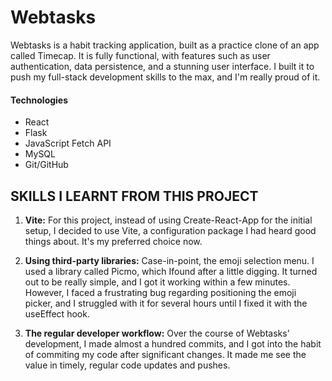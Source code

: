 # Webtasks
Webtasks is a habit tracking application, built as a practice clone of an app called Timecap. It is fully functional, with features such as user authentication, data persistence, and a stunning user interface. I built it to push my full-stack development skills to the max, and I'm really proud of it.

#### Technologies
- React
- Flask
- JavaScript Fetch API
- MySQL
- Git/GitHub

## SKILLS I LEARNT FROM THIS PROJECT
1. **Vite:** For this project, instead of using Create-React-App for the initial setup, I decided to use Vite, a configuration package I had heard good things about. It's my preferred choice now.

2. **Using third-party libraries:** Case-in-point, the emoji selection menu. I used a library called Picmo, which Ifound after a little digging. It turned out to be really simple, and I got it working within a few minutes. However, I faced a frustrating bug regarding positioning the emoji picker, and I struggled with it for several hours until I fixed it with the useEffect hook.

3. **The regular developer workflow:** Over the course of Webtasks' development, I made almost a hundred commits, and I got into the habit of commiting my code after significant changes. It made me see the value in timely, regular code updates and pushes.
